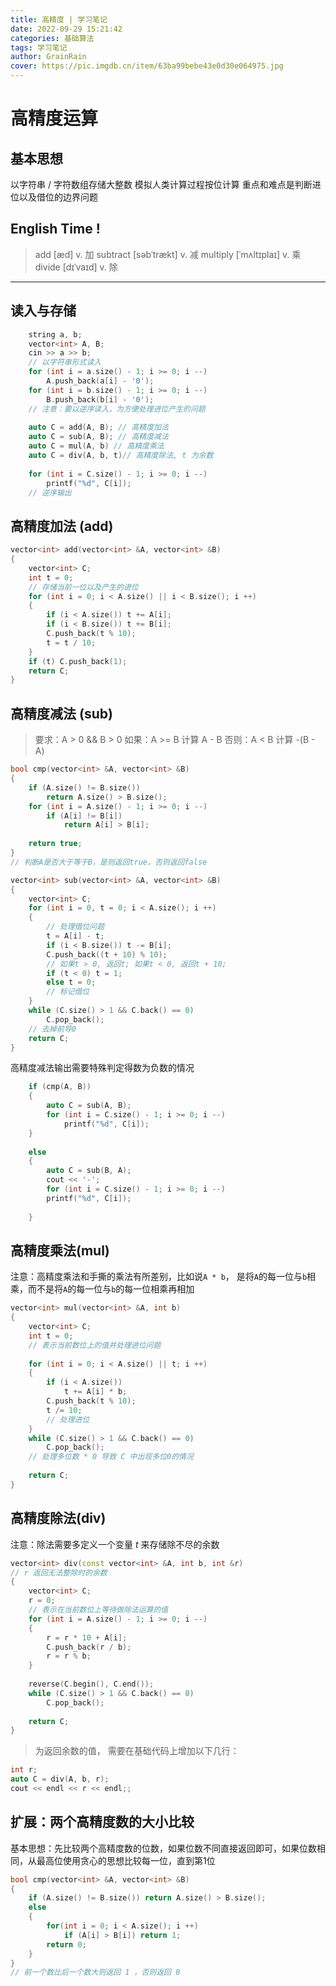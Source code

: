 ```yaml
---
title: 高精度 | 学习笔记
date: 2022-09-29 15:21:42
categories: 基础算法
tags: 学习笔记
author: GrainRain
cover: https://pic.imgdb.cn/item/63ba99bebe43e0d30e064975.jpg
---
```


# 高精度运算

## 基本思想
以字符串 / 字符数组存储大整数
模拟人类计算过程按位计算
重点和难点是判断进位以及借位的边界问题

## English Time !

> add [æd] v. 加
> subtract [səbˈtrækt] v. 减
> multiply [ˈmʌltɪplaɪ] v. 乘
> divide [dɪˈvaɪd] v. 除

***

## 读入与存储

```cpp
	string a, b;
	vector<int> A, B;
	cin >> a >> b;
	// 以字符串形式读入
	for (int i = a.size() - 1; i >= 0; i --) 
		A.push_back(a[i] - '0');
	for (int i = b.size() - 1; i >= 0; i --)
		B.push_back(b[i] - '0');
	// 注意：要以逆序读入，为方便处理进位产生的问题
	
	auto C = add(A, B); // 高精度加法
	auto C = sub(A, B); // 高精度减法
	auto C = mul(A, b) // 高精度乘法
	auto C = div(A, b, t)// 高精度除法, t 为余数
	
	for (int i = C.size() - 1; i >= 0; i --)
		printf("%d", C[i]);
	// 逆序输出
```

## 高精度加法 (add)

```c++
vector<int> add(vector<int> &A, vector<int> &B)
{
	vector<int> C;
	int t = 0;
	// 存储当前一位以及产生的进位
	for (int i = 0; i < A.size() || i < B.size(); i ++)
	{
		if (i < A.size()) t += A[i];
		if (i < B.size()) t += B[i];
		C.push_back(t % 10);
		t = t / 10;
	}
	if (t) C.push_back(1);
	return C;
}
```

## 高精度减法 (sub)

>要求：A > 0 && B > 0
如果：A >= B 计算 A - B
否则：A < B 计算 -(B - A)

```c++
bool cmp(vector<int> &A, vector<int> &B)
{
	if (A.size() != B.size())
		return A.size() > B.size();
	for (int i = A.size() - 1; i >= 0; i --)
		if (A[i] != B[i])
			return A[i] > B[i];
	
	return true;
}
// 判断A是否大于等于B，是则返回true，否则返回false 

vector<int> sub(vector<int> &A, vector<int> &B)
{
	vector<int> C;
	for (int i = 0, t = 0; i < A.size(); i ++)
	{
		// 处理借位问题 
		t = A[i] - t;
		if (i < B.size()) t -= B[i];
		C.push_back((t + 10) % 10);
		// 如果t > 0, 返回t; 如果t < 0, 返回t + 10;
		if (t < 0) t = 1;
		else t = 0;
		// 标记借位
	}
	while (C.size() > 1 && C.back() == 0)
		C.pop_back();
	// 去掉前导0 
	return C;
}
```

高精度减法输出需要特殊判定得数为负数的情况

```c++
	if (cmp(A, B))
	{
		auto C = sub(A, B);
		for (int i = C.size() - 1; i >= 0; i --)
			printf("%d", C[i]);
	}
		
	else
	{
		auto C = sub(B, A);
		cout << '-';
		for (int i = C.size() - 1; i >= 0; i --)
		printf("%d", C[i]);
		
	}
```

## 高精度乘法(mul)

注意：高精度乘法和手撕的乘法有所差别，比如说`A * b`， 是将`A`的每一位与`b`相乘，而不是将`A`的每一位与`b`的每一位相乘再相加
```c++
vector<int> mul(vector<int> &A, int b)
{
	vector<int> C;
	int t = 0;
	// 表示当前数位上的值并处理进位问题
	 
	for (int i = 0; i < A.size() || t; i ++)
	{
		if (i < A.size())
			t += A[i] * b;
		C.push_back(t % 10);
		t /= 10;
		// 处理进位 
	}
	while (C.size() > 1 && C.back() == 0)
		C.pop_back();
	// 处理多位数 * 0 导致 C 中出现多位0的情况 
	
	return C;
}
```

## 高精度除法(div)

注意：除法需要多定义一个变量 $t$ 来存储除不尽的余数

```c++
vector<int> div(const vector<int> &A, int b, int &r)
// r 返回无法整除时的余数
{
	vector<int> C;
	r = 0;
	// 表示在当前数位上等待做除法运算的值
	for (int i = A.size() - 1; i >= 0; i --)
	{
		r = r * 10 + A[i];
		C.push_back(r / b);
		r = r % b;
	}
	
	reverse(C.begin(), C.end());
	while (C.size() > 1 && C.back() == 0)
		C.pop_back();
	
	return C;
}
```

> 为返回余数的值， 需要在基础代码上增加以下几行：

```c++
int r;
auto C = div(A, b, r);
cout << endl << r << endl;;
```


## 扩展：两个高精度数的大小比较

基本思想：先比较两个高精度数的位数，如果位数不同直接返回即可，如果位数相同，从最高位使用贪心的思想比较每一位，直到第1位

```cpp
bool cmp(vector<int> &A, vector<int> &B)
{
	if (A.size() != B.size()) return A.size() > B.size();
	else
	{
		for(int i = 0; i < A.size(); i ++)
			if (A[i] > B[i]) return 1;
		return 0;
	}
}
// 前一个数比后一个数大则返回 1 ，否则返回 0 
```